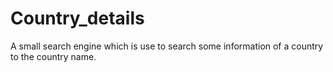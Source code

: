 # Country_details
A small search engine which is use to search some information of a country to the country name.
